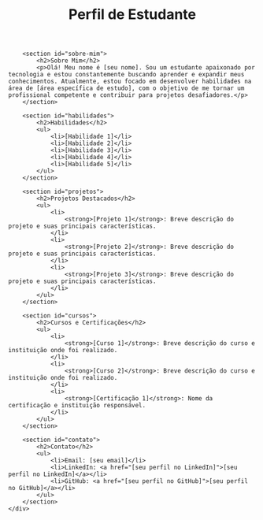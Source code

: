 <!DOCTYPE html>
<html lang="en">

<head>
    <meta charset="UTF-8">
    <meta http-equiv="X-UA-Compatible" content="IE=edge">
    <meta name="viewport" content="width=device-width, initial-scale=1.0">
    <link rel="stylesheet" href="styles.css">
    <title>Perfil de Estudante</title>
</head>

<body>
    <div class="container">
        <header>
            <h1>Perfil de Estudante</h1>
        </header>

        <section id="sobre-mim">
            <h2>Sobre Mim</h2>
            <p>Olá! Meu nome é [seu nome]. Sou um estudante apaixonado por tecnologia e estou constantemente buscando aprender e expandir meus conhecimentos. Atualmente, estou focado em desenvolver habilidades na área de [área específica de estudo], com o objetivo de me tornar um profissional competente e contribuir para projetos desafiadores.</p>
        </section>

        <section id="habilidades">
            <h2>Habilidades</h2>
            <ul>
                <li>[Habilidade 1]</li>
                <li>[Habilidade 2]</li>
                <li>[Habilidade 3]</li>
                <li>[Habilidade 4]</li>
                <li>[Habilidade 5]</li>
            </ul>
        </section>

        <section id="projetos">
            <h2>Projetos Destacados</h2>
            <ul>
                <li>
                    <strong>[Projeto 1]</strong>: Breve descrição do projeto e suas principais características.
                </li>
                <li>
                    <strong>[Projeto 2]</strong>: Breve descrição do projeto e suas principais características.
                </li>
                <li>
                    <strong>[Projeto 3]</strong>: Breve descrição do projeto e suas principais características.
                </li>
            </ul>
        </section>

        <section id="cursos">
            <h2>Cursos e Certificações</h2>
            <ul>
                <li>
                    <strong>[Curso 1]</strong>: Breve descrição do curso e instituição onde foi realizado.
                </li>
                <li>
                    <strong>[Curso 2]</strong>: Breve descrição do curso e instituição onde foi realizado.
                </li>
                <li>
                    <strong>[Certificação 1]</strong>: Nome da certificação e instituição responsável.
                </li>
            </ul>
        </section>

        <section id="contato">
            <h2>Contato</h2>
            <ul>
                <li>Email: [seu email]</li>
                <li>LinkedIn: <a href="[seu perfil no LinkedIn]">[seu perfil no LinkedIn]</a></li>
                <li>GitHub: <a href="[seu perfil no GitHub]">[seu perfil no GitHub]</a></li>
            </ul>
        </section>
    </div>
</body>

</html>
